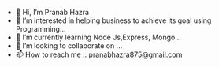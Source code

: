 - 👋 Hi, I’m Pranab Hazra
- 👀 I’m interested in helping business to achieve its goal using Programming...
- 🌱 I’m currently learning Node Js,Express, Mongo...
- 💞️ I’m looking to collaborate on ...
- 📫 How to reach me :: pranabhazra875@gmail.com 


